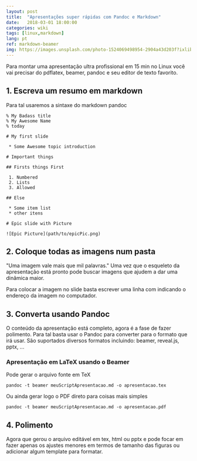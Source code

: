 ```yaml
---
layout: post
title:  "Apresentações super rápidas com Pandoc e Markdown"
date:   2018-03-01 18:00:00
categories: wiki
tags: [linux,markdown]
lang: pt
ref: markdown-beamer
img: https://images.unsplash.com/photo-1524069498954-2904a43d203f?ixlib=rb-0.3.5&s=49afc7975baa0017be5da4d1e5b86d5c&auto=format&fit=crop&w=1347&q=80
---
```


Para montar uma apresentação ultra profissional em 15 min no Linux você vai precisar do pdflatex, beamer, pandoc e seu editor de texto favorito.

## 1. Escreva um resumo em markdown

Para tal usaremos a sintaxe do markdown pandoc

```
% My Badass title
% My Awesome Name
% today

# My first slide

 * Some Awesome topic introduction

# Important things

## Firsts things First

 1. Numbered
 2. Lists
 3. Allowed

## Else

 * Some item list
 * other itens

# Epic slide with Picture

![Epic Picture](path/to/epicPic.png)

```

## 2. Coloque todas as imagens num pasta

"Uma imagem vale mais que mil palavras." Uma vez que o esqueleto da apresentação está pronto pode buscar imagens que ajudem a dar uma dinâmica maior.

Para colocar a imagem no slide basta escrever uma linha com indicando o endereço da imagem no computador.

## 3. Converta usando Pandoc

O conteúdo da apresentação está completo, agora é a fase de fazer polimento. Para tal basta usar o Pandoc para converter para o formato que irá usar. São suportados diversos formatos incluindo: beamer, reveal.js, pptx, ...

### Apresentação em LaTeX usando o Beamer

Pode gerar o arquivo fonte em TeX

```
pandoc -t beamer meuScriptApresentacao.md -o apresentacao.tex
```

Ou ainda gerar logo o PDF direto para coisas mais simples

```
pandoc -t beamer meuScriptApresentacao.md -o apresentacao.pdf
```

## 4. Polimento

Agora que gerou o arquivo editável em tex, html ou pptx e pode focar em fazer apenas os ajustes menores em termos de tamanho das figuras ou adicionar algum template para formatar.
